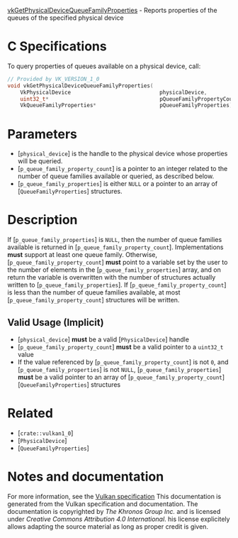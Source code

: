 [vkGetPhysicalDeviceQueueFamilyProperties](https://www.khronos.org/registry/vulkan/specs/1.3-extensions/man/html/vkGetPhysicalDeviceQueueFamilyProperties.html) - Reports properties of the queues of the specified physical device

# C Specifications
To query properties of queues available on a physical device, call:
```c
// Provided by VK_VERSION_1_0
void vkGetPhysicalDeviceQueueFamilyProperties(
    VkPhysicalDevice                            physicalDevice,
    uint32_t*                                   pQueueFamilyPropertyCount,
    VkQueueFamilyProperties*                    pQueueFamilyProperties);
```

# Parameters
- [`physical_device`] is the handle to the physical device whose properties will be queried.
- [`p_queue_family_property_count`] is a pointer to an integer related to the number of queue families available or queried, as described below.
- [`p_queue_family_properties`] is either `NULL` or a pointer to an array of [`QueueFamilyProperties`] structures.

# Description
If [`p_queue_family_properties`] is `NULL`, then the number of queue families
available is returned in [`p_queue_family_property_count`].
Implementations  **must**  support at least one queue family.
Otherwise, [`p_queue_family_property_count`] **must**  point to a variable set by
the user to the number of elements in the [`p_queue_family_properties`]
array, and on return the variable is overwritten with the number of
structures actually written to [`p_queue_family_properties`].
If [`p_queue_family_property_count`] is less than the number of queue families
available, at most [`p_queue_family_property_count`] structures will be
written.
## Valid Usage (Implicit)
-  [`physical_device`] **must**  be a valid [`PhysicalDevice`] handle
-  [`p_queue_family_property_count`] **must**  be a valid pointer to a `uint32_t` value
-    If the value referenced by [`p_queue_family_property_count`] is not `0`, and [`p_queue_family_properties`] is not `NULL`, [`p_queue_family_properties`] **must**  be a valid pointer to an array of [`p_queue_family_property_count`][`QueueFamilyProperties`] structures

# Related
- [`crate::vulkan1_0`]
- [`PhysicalDevice`]
- [`QueueFamilyProperties`]

# Notes and documentation
For more information, see the [Vulkan specification](https://www.khronos.org/registry/vulkan/specs/1.3-extensions/html/vkspec.html)
This documentation is generated from the Vulkan specification and documentation.
The documentation is copyrighted by *The Khronos Group Inc.* and is licensed under *Creative Commons Attribution 4.0 International*.
his license explicitely allows adapting the source material as long as proper credit is given.
        